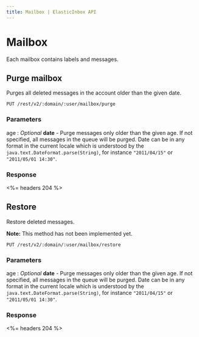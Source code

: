 ```yaml
---
title: Mailbox | ElasticInbox API
---
```


# Mailbox

Each mailbox contains labels and messages.

## Purge mailbox <a name="purge"></a>

Purges all deleted messages in the account older than the given date.

    PUT /rest/v2/:domain/:user/mailbox/purge

### Parameters

age
: _Optional_ **date** - Purge messages only older than the given age. If not specified, all messages in the queue will be purged. Date can be in any format in the current locale which is understood by the `java.text.DateFormat.parse(String)`, for instance `"2011/04/15"` or `"2011/05/01 14:30"`.

### Response

<%= headers 204 %>

## Restore <a name="restore"></a>

Restore deleted messages.

**Note:** This method has not been implemented yet.

    PUT /rest/v2/:domain/:user/mailbox/restore

### Parameters

age
: _Optional_ **date** - Purge messages only older than the given age. If not specified, all messages in the queue will be purged. Date can be in any format in the current locale which is understood by the `java.text.DateFormat.parse(String)`, for instance `"2011/04/15"` or `"2011/05/01 14:30"`.

### Response

<%= headers 204 %>
